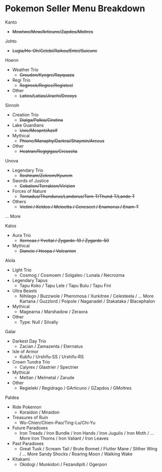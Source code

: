# Pokemon Seller Menu Breakdown


Kanto
  - ~~Mewtwo/Mew/Articuno/Zapdos/Moltres~~

Johto
  - ~~Lugia/Ho-Oh/Celebi/Raikou/Entei/Suicune~~

Hoenn
  - Weather Trio
    - ~~Groudon/Kyogre/Rayquaza~~
  - Regi Trio
    - ~~Regirock/Regice/Registeel~~
  - Other
    - ~~Latios/Latias/Jirachi/Deoxys~~

Sinnoh
  - Creation Trio
    - ~~Dialga/Palkia/Giratina~~
  - Lake Guardians
    - ~~Uxie/Mesprit/Azelf~~
  - Mythical
    - ~~Phione/Manaphy/Darkrai/Shaymin/Arceus~~
  - Other
    - ~~Heatran/Regigigas/Cresselia~~

Unova
  - Legendary Trio
    - ~~Reshiram/Zekrom/Kyurem~~
  - Swords of Justice
    - ~~Cobalion/Terrakion/Virizion~~
  - Forces of Nature
    - ~~Tornadus/Thundurus/Landorus/Torn-T/Thund-T/Lando-T~~
  - Others
    - ~~Victini / Keldeo / Meloetta / Genesect / Enamorus / Enam-T~~

... More

Kalos
  - Aura Trio
    - ~~Xerneas / Yveltal / Zygarde-10 / Zygarde-50~~
  - Mythical
    - ~~Diancie / Hoopa / Volcanion~~

Alola
  - Light Trio
    - Cosmog / Cosmoem / Solgaleo / Lunala / Necrozma
  - Legendary Tapus
    - Tapu Koko / Tapu Lele / Tapu Bulu / Tapu Fini
  - Ultra Beasts
    - Nihilego / Buzzwole / Pheromosa / Xurkitree / Celesteela / ... More
      Kartana / Guzzlord / Poipole / Naganadel / Stakataka / Blacephalon
  - Mythical
    - Magearna / Marshadow / Zeraora
  - Other
    - Type: Null / Silvally

Galar
  - Darkest Day Trio
    - Zacian / Zamazenta / Eternatus
  - Isle of Armor
    - Kubfu / Urshifu-SS / Urshifu-RS
  - Crown Tundra Trio
    - Calyrex / Glastrier / Spectrier
  - Mythical
    - Meltan / Melmetal / Zarude
  - Other
    - Regieleki / Regidrago / GArticuno / GZapdos / GMoltres

Paldea
  - Ride Pokemon
    - Koraidon / Miraidon
  - Treasures of Ruin
    - Wo-Chien/Chien-Pao/Ting-Lu/Chi-Yu
  - Future Paradoxes
    - Iron Treads / Iron Bundle / Iron Hands / Iron Jugulis / Iron Moth / ... More
      Iron Thorns / Iron Valiant / Iron Leaves
  - Past Paradoxes
    - Great Tusk / Scream Tail / Brute Bonnet / Flutter Mane / Slither Wing / ... More
      Sandy Shocks / Roaring Moon / Walking Wake
  - Kitakami 
    - Okidogi / Munkidori / Fezandipiti / Ogerpon